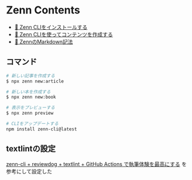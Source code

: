 # Zenn Contents

* [📘 Zenn CLIをインストールする](https://zenn.dev/zenn/articles/install-zenn-cli)
* [📘 Zenn CLIを使ってコンテンツを作成する](https://zenn.dev/zenn/articles/zenn-cli-guide)
* [📘 ZennのMarkdown記法](https://zenn.dev/zenn/articles/markdown-guide)

## コマンド

```bash
# 新しい記事を作成する
$ npx zenn new:article

# 新しい本を作成する
$ npx zenn new:book

# 表示をプレビューする
$ npx zenn preview

# CLIをアップデートする
npm install zenn-cli@latest
```

## textlintの設定

[zenn-cli + reviewdog + textlint + GitHub Actions で執筆体験を最高にする](https://zenn.dev/serima/articles/4dac7baf0b9377b0b58b) を参考にして設定した
